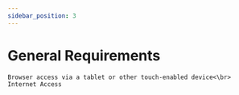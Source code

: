 ```yaml
---
sidebar_position: 3
---
```


# General Requirements

    Browser access via a tablet or other touch-enabled device<\br>
    Internet Access
